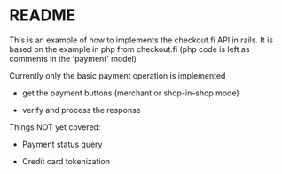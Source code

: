 # README

This is an example of how to implements the checkout.fi API in rails.
It is based on the example in php from checkout.fi (php code is left as comments in the 'payment' model)

Currently only the basic payment operation is implemented 

* get the payment buttons (merchant or shop-in-shop mode)

* verify and process the response


Things NOT yet covered:

* Payment status query

* Credit card tokenization

